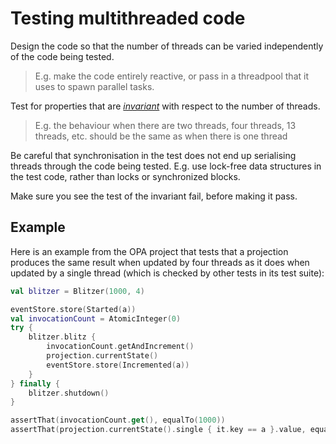 # Testing multithreaded code

Design the code so that the number of threads can be varied independently of the code being tested.  

> E.g. make the code entirely reactive, or pass in a threadpool that it uses to spawn parallel tasks.

Test for properties that are [_invariant_](https://en.wikipedia.org/wiki/Invariant_(mathematics)#Invariants_in_computer_science) with respect to the number of threads.  

> E.g. the behaviour when there are two threads, four threads, 13 threads, etc. should be the same as when there is one thread

Be careful that synchronisation in the test does not end up serialising threads through the code being tested.  E.g. use lock-free data structures in the test code, rather than locks or synchronized blocks.

Make sure you see the test of the invariant fail, before making it pass.

## Example

Here is an example from the OPA project that tests that a projection produces the same result when updated by four threads as it does when updated by a single thread (which is checked by other tests in its test suite):

```kotlin
val blitzer = Blitzer(1000, 4)

eventStore.store(Started(a))
val invocationCount = AtomicInteger(0)
try {
    blitzer.blitz {
        invocationCount.getAndIncrement()
        projection.currentState()
        eventStore.store(Incremented(a))
    }
} finally {
    blitzer.shutdown()
}

assertThat(invocationCount.get(), equalTo(1000))
assertThat(projection.currentState().single { it.key == a }.value, equalTo(1001))
```
